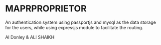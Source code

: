 MAPRPROPRIETOR
===========================
An authentication system using passportjs and mysql as the data storage for the users, while using expressjs module to facilitate the routing.

Al Donley & ALI SHAIKH